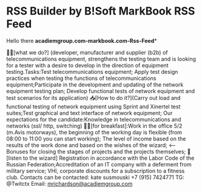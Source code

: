 # RSS Builder by B!Soft MarkBook RSS Feed

Hello there
**acadiemgroup.com-markbook.com-Rss-Feed***

🙋‍♀️[what we do?] (developer, manufacturer and supplier (b2b) of telecommunications equipment, strengthens the testing team and is looking for a tester with a desire to develop in the direction of equipment testing.Tasks:Test telecommunications equipment; Apply test design practices when testing the functions of telecommunications equipment;Participate in the development and updating of the network equipment testing plan; Develop functional tests of network equipment and test scenarios for its application)
📥[How to do it?](Carry out load and functional testing of network equipment using Sprint and Xinertel test suites;Test graphical and text interface of network equipment; Our expectations for the candidate:Knowledge in telecommunications and networks (ssl/ http, switching)
🍪🍔[for breakfast]:Work in the office 5/2 (m.Avis motorways), the beginning of the working day is flexible (from 08:00 to 11:00 you can start working); The level of income based on the results of the work done and based on the wishes of the wizard; <--Bonuses for closing the stages of projects and the projects themselves;
🧙[listen to the wizard] Registration in accordance with the Labor Code of the Russian Federation;Accreditation of an IT company with a deferment from military service; VHI, corporate discounts for a subscription to a fitness club.
Contacts can be contacted:
kate susmouski
+7 (915) 7424771
TG: @Twitctx
Email: mrichardson@acadiemgroup.com
